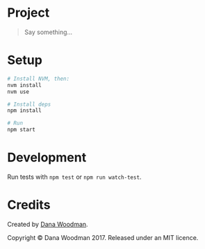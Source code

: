 # Project

> Say something...


# Setup

```bash
# Install NVM, then:
nvm install
nvm use

# Install deps
npm install

# Run
npm start
```


# Development

Run tests with `npm test` or `npm run watch-test`.


# Credits

Created by [Dana Woodman](http://danawoodman.com).

Copyright &copy; Dana Woodman 2017. Released under an MIT licence.
